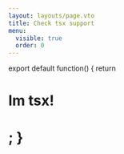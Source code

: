 ```yaml
---
layout: layouts/page.vto
title: Check tsx support
menu:
  visible: true
  order: 0
---
```

export default function() {
  return <h1>Im tsx!<h1>;
}
